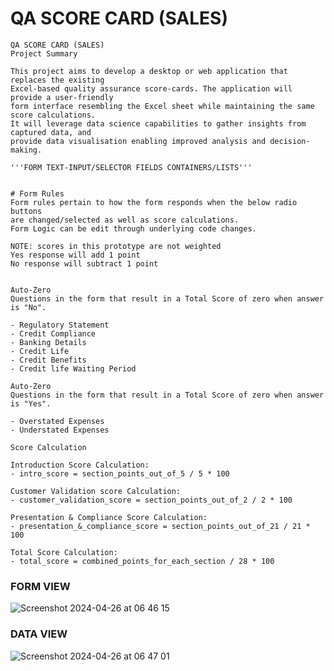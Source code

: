 # QA SCORE CARD (SALES)


    QA SCORE CARD (SALES)
    Project Summary
    
    This project aims to develop a desktop or web application that replaces the existing
    Excel-based quality assurance score-cards. The application will provide a user-friendly
    form interface resembling the Excel sheet while maintaining the same score calculations.
    It will leverage data science capabilities to gather insights from captured data, and
    provide data visualisation enabling improved analysis and decision-making.
  
    '''FORM TEXT-INPUT/SELECTOR FIELDS CONTAINERS/LISTS'''

    
    # Form Rules
    Form rules pertain to how the form responds when the below radio buttons
    are changed/selected as well as score calculations.
    Form Logic can be edit through underlying code changes.

    NOTE: scores in this prototype are not weighted
    Yes response will add 1 point
    No response will subtract 1 point
    

    Auto-Zero 
    Questions in the form that result in a Total Score of zero when answer is "No".

    - Regulatory Statement
    - Credit Compliance 
    - Banking Details
    - Credit Life
    - Credit Benefits
    - Credit life Waiting Period

    Auto-Zero
    Questions in the form that result in a Total Score of zero when answer is "Yes".

    - Overstated Expenses
    - Understated Expenses

    Score Calculation

    Introduction Score Calculation:   
    - intro_score = section_points_out_of_5 / 5 * 100

    Customer Validation score Calculation:
    - customer_validation_score = section_points_out_of_2 / 2 * 100

    Presentation & Compliance Score Calculation:
    - presentation_&_compliance_score = section_points_out_of_21 / 21 * 100

    Total Score Calculation:
    - total_score = combined_points_for_each_section / 28 * 100


### FORM VIEW

![Screenshot 2024-04-26 at 06 46 15](https://github.com/WintonDeVilliers/qa-score-card/assets/65846344/94341591-2ab4-4a3d-87a2-5940f3970c0f)

### DATA VIEW

![Screenshot 2024-04-26 at 06 47 01](https://github.com/WintonDeVilliers/qa-score-card/assets/65846344/c51f03e6-5541-4750-927c-1736bb873779)

    
